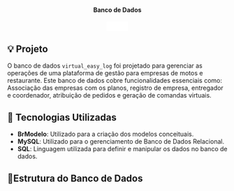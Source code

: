 
<div align="center">
  <h4>Banco de Dados</h4>
  <img src="Vel.png" width="50px" align="center">
</div>

## 💡 Projeto

O banco de dados `virtual_easy_log` foi projetado para gerenciar as operações de uma plataforma de gestão para empresas de motos e restaurante. Este banco de dados cobre funcionalidades essenciais como: Associação das empresas com os planos, registro de empresa, entregador e coordenador, atribuição de pedidos e geração de comandas virtuais.

## 🔧 Tecnologias Utilizadas

- **BrModelo**: Utilizado para a criação dos modelos conceituais.
- **MySQL**: Utilizado para o gerenciamento de Banco de Dados Relacional.
- **SQL**: Linguagem utilizada para definir e manipular os dados no banco de dados.

## 🏢Estrutura do Banco de Dados

###
